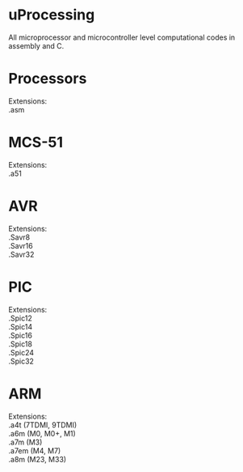 # uProcessing
All microprocessor and microcontroller level computational codes in assembly and C.

# Processors
Extensions:     
    .asm       

# MCS-51
Extensions:        
    .a51    
    
# AVR 
Extensions:         
    .Savr8    
    .Savr16    
    .Savr32        

# PIC
Extensions:         
    .Spic12    
    .Spic14    
    .Spic16    
    .Spic18    
    .Spic24    
    .Spic32        

# ARM
Extensions:        
    .a4t (7TDMI, 9TDMI)    
    .a6m (M0, M0+, M1)    
    .a7m (M3)    
    .a7em (M4, M7)    
    .a8m (M23, M33)    
